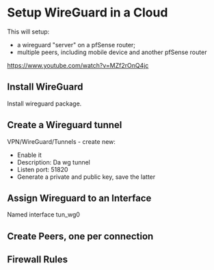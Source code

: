# Setup WireGuard in a Cloud

This will setup:

* a wireguard "server" on a pfSense router;
* multiple peers, including mobile device and another pfSense router

https://www.youtube.com/watch?v=MZf2rOnQ4jc


## Install WireGuard

Install wireguard package.

## Create a Wireguard tunnel

VPN/WireGuard/Tunnels - create new:
* Enable it
* Description: Da wg tunnel
* Listen port: 51820
* Generate a private and public key, save the latter

## Assign Wireguard to an Interface

Named interface tun_wg0

## Create Peers, one per connection

## Firewall Rules
